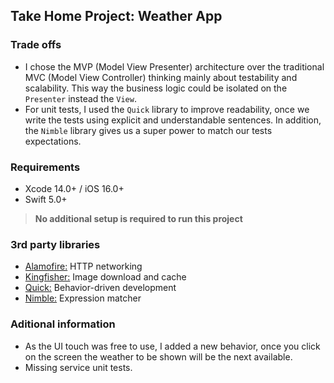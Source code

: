 ##  Take Home Project: Weather App

### Trade offs
  - I chose the MVP (Model View Presenter) architecture over the traditional MVC (Model View Controller) thinking mainly about testability and scalability. This way the business logic could be isolated on the `Presenter` instead the `View`.
  - For unit tests, I used the `Quick` library to improve readability, once we write the tests using explicit and understandable sentences. In addition, the `Nimble` library gives us a super power to match our tests expectations.

### Requirements
 - Xcode 14.0+ / iOS 16.0+
 - Swift 5.0+
 
> **No additional setup is required to run this project**

### 3rd party libraries
- [Alamofire:](https://github.com/Alamofire/Alamofire) HTTP networking
- [Kingfisher:](https://github.com/onevcat/Kingfisher) Image download and cache
- [Quick:](https://github.com/Quick/Quick) Behavior-driven development
- [Nimble:](https://github.com/Quick/Nimble) Expression matcher

### Aditional information
- As the UI touch was free to use, I added a new behavior, once you click on the screen the weather to be shown will be the next available.
- Missing service unit tests.
